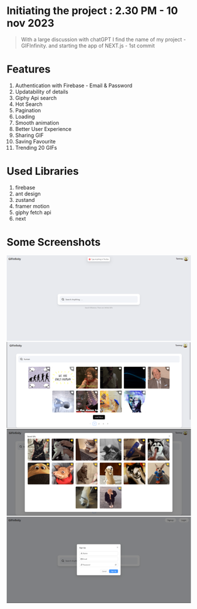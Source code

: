 # Initiating the project : 2.30 PM - 10 nov 2023

> With a large discussion with chatGPT I find the name of my project - GIFInfinity. and starting the app of NEXT.js - 1st commit

# Features

1. Authentication with Firebase - Email & Password
2. Updatability of details
3. Giphy Api search
4. Hot Search
5. Pagination
6. Loading
7. Smooth animation
8. Better User Experience
9. Sharing GIF
10. Saving Favourite
11. Trending 20 GIFs

# Used Libraries

1. firebase
2. ant design
3. zustand
4. framer motion
5. giphy fetch api
6. next


# Some Screenshots
![Alt text](image.png)
![Alt text](image-1.png)
![Alt text](image-2.png)
![Alt text](image-3.png)